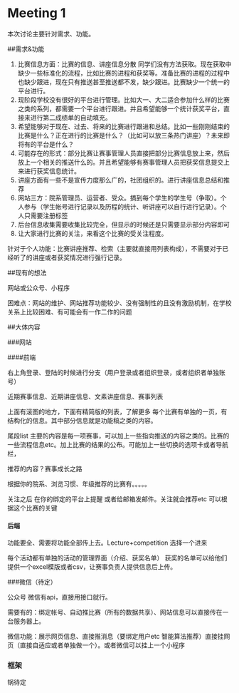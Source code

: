 # Meeting 1
本次讨论主要针对需求、功能。

##需求&功能

1. 比赛信息方面：比赛的信息、讲座信息分散 同学们没有方法获取。现在获取中缺少一些标准化的流程，比如比赛的进程和获奖等。准备比赛的进程的过程中也缺少跟进，现在只有推送甚至推送都不发，缺少跟进。比赛缺少一个统一的平台进行。
2. 现阶段学校没有很好的平台进行管理。比如大一、大二适合参加什么样的比赛之类的系列，都需要一个平台进行跟进。并且希望能够一个统计获奖平台，直接来进行第二成绩单的自动填充。
3. 希望能够对于现在、过去、将来的比赛进行跟进和总结。比如一些刚刚结束的比赛是什么？正在进行的比赛是什么？（比如可以放三条热门讲座）？未来即将有的平台是什么？
4. 可能存在的形式：部分比赛让赛事管理人员直接把部分比赛信息放上来，然后放上一个相关的推送什么的。并且希望能够有赛事管理人员把获奖信息提交上来进行获奖信息统计。
5. 讲座方面有一些不是宣传力度那么广的，社团组织的。进行讲座信息总结和推荐
6. 网站三方：院系管理员、运营者、受众。搞到每个学生的学生号（争取）。个人参与（学生帐号进行记录以及历程的统计、听讲座可以自行进行记录）。个人只需要注册标签
7. 后台信息收集需要收集比较完全，但显示的时候还是只需要显示部分内容即可
8. 让大家进行比赛的关注，来看这个比赛的受关注程度。

针对于个人功能：比赛讲座推荐、检索（主要就直接用列表构成），不需要对于已经听了的讲座或者获奖情况进行强行记录。

##现有的想法

网站或公众号、小程序

困难点：网站的维护、网站推荐功能较少、没有强制性的且没有激励机制，在学校关系上比较困难、有可能会有一作二作的问题

##大体内容

###网站

####前端

右上角登录、登陆的时候进行分支（用户登录或者组织登录，或者组织者单独账号）

近期赛事信息、近期讲座信息、文素讲座信息、赛事列表

上面有滚图的地方，下面有精简版的列表，了解更多 每个比赛有单独的一页，有结构化的信息。其中部分信息就是功能稿之类的内容。

尾段list 主要的内容是每一项赛事，可以加上一些指向推送的内容之类的。比赛的一些流程信息etc。加上比赛的结果的公布。可能加上一些切换的选项卡或者导航栏，

推荐的内容？赛事成长之路

根据你的院系、浏览习惯、年级推荐的比赛有。。。。。

关注之后 在你的绑定的平台上提醒  或者给邮箱发邮件。关注就会推荐etc 可以根据这个比赛的关键

#### 后端

功能要全、需要将功能全部传上去。Lecture+competition 选择一个进来

每个活动都有单独的活动的管理界面（介绍、获奖名单） 获奖的名单可以给他们提供一个excel模版或者csv，让赛事负责人提供信息后上传。

###微信（待定）

公众号 微信有api，直接用接口就行。

需要有的：绑定帐号、自动推比赛（所有的数据共享）、网站信息可以直接传在一台服务器上。

微信功能：展示网页信息、直接推消息（要绑定用户etc 智能算法推荐）直接挂网页（直接自适应或者单独做一个）。或者微信可以挂上一个小程序

### 框架

锅待定

 